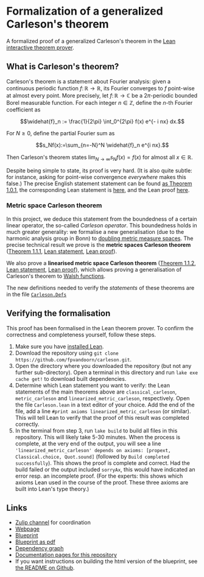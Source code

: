 # Formalization of a generalized Carleson's theorem
A formalized proof of a generalized Carleson's theorem in the [Lean interactive theorem prover](https://lean-lang.org/).

## What is Carleson's theorem?

Carleson's theorem is a statement about Fourier analysis: given a continuous periodic function $f\colon ℝ\to ℝ$, its Fourier converges to $f$ point-wise at almost every point.
More precisely, let $f\colon\mathbb{R}\to \mathbb{C}$ be a $2\pi$-periodic bounded Borel measurable function.
For each integer $n\in\mathbb{Z}$, define the $n$-th Fourier coefficient as
```math
\widehat{f}_n := \frac{1}{2\pi} \int_0^{2\pi} f(x) e^{- i nx} dx.
```
For $N\geq 0$, define the partial Fourier sum as
```math
s_Nf(x):=\sum_{n=-N}^N \widehat{f}_n e^{i nx}.
```
Then Carleson's theorem states $\lim_{N\to\infty} s_N f(x) = f(x)$ for almost all $x\in\mathbb{R}$.

Despite being simple to state, its proof is very hard. (It is also quite subtle: for instance, asking for point-wise convergence *everywhere* makes this false.)
The precise English statement statement can be found [as Theorem 1.0.1](https://florisvandoorn.com/carleson/blueprint/sect0001.html#classical-carleson),
the corresponding Lean statement is [here](https://florisvandoorn.com/carleson/docs/find/?pattern=ClassicalCarleson#doc),
and the Lean proof [here](https://florisvandoorn.com/carleson/docs/find/?pattern=classical_carleson#doc).

### Metric space Carleson theorem

In this project, we deduce this statement from the boundedness of a certain linear operator, the so-called *Carleson operator*.
This boundedness holds in much greater generality: we formalise a new generalisation (due to the harmonic analysis group in Bonn) to [doubling metric measure spaces](Carleson/Defs.lean#L40).
The precise technical result we prove is the **metric spaces Carleson theorem** ([Theorem 1.1.1](https://florisvandoorn.com/carleson/blueprint/sect0001.html#metric-space-Carleson), [Lean statement](https://florisvandoorn.com/carleson/docs/find/?pattern=MetricSpaceCarleson#doc), [Lean proof](https://florisvandoorn.com/carleson/docs/find/?pattern=metric_carleson#doc)).

We also prove a **linearised metric space Carleson theorem** ([Theorem 1.1.2](https://florisvandoorn.com/carleson/blueprint/sect0001.html#linearised-metric-Carleson), [Lean statement](https://florisvandoorn.com/carleson/docs/find/?pattern=LinearizedMetricCarleson#doc), [Lean proof](https://florisvandoorn.com/carleson/docs/find/?pattern=linearized_metric_carleson#doc)),
which allows proving a generalisation of Carleson's theorem to [Walsh functions](https://en.wikipedia.org/wiki/Walsh_function).

The new definitions needed to verify the *statements* of these theorems are in the file [`Carleson.Defs`](Carleson/Defs.lean)

## Verifying the formalisation

This proof has been formalised in the Lean theorem prover.
To confirm the correctness and completeness yourself, follow these steps.
1. Make sure you have [installed Lean](https://leanprover-community.github.io/get_started.html).
2. Download the repository using `git clone https://github.com/fpvandoorn/carleson.git`.
3. Open the directory where you downloaded the repository (but not any further sub-directory). Open a terminal in this directory and run `lake exe cache get!` to download built dependencies.
4. Determine which Lean statement you want to verify: the Lean statements of the main theorems above are `classical_carleson`, `metric_carleson` and `linearized_metric_carleson`, respectively.
Open the file `Carleson.lean` in a text editor of your choice. Add the end of the file, add a line `#print axioms linearized_metric_carleson` (or similar). This will tell Lean to verify that the proof of this result was completed correctly.
5. In the terminal from step 3, run `lake build` to build all files in this repository. This will likely take 5-30 minutes.
When the process is complete, at the very end of the output, you will see a line `'linearized_metric_carleson' depends on axioms: [propext, Classical.choice, Quot.sound]` (followed by `Build completed successfully`).
This shows the proof is complete and correct. Had the build failed or the output included `sorryAx`, this would have indicated an error resp. an incomplete proof.
(For the experts: this shows which axioms Lean used in the course of the proof. These three axioms are built into Lean's type theory.)

## Links

* [Zulip channel](https://leanprover.zulipchat.com/#narrow/stream/442935-Carleson) for coordination
* [Webpage](https://florisvandoorn.com/carleson/)
* [Blueprint](https://florisvandoorn.com/carleson/blueprint/)
* [Blueprint as pdf](https://florisvandoorn.com/carleson/blueprint.pdf)
* [Dependency graph](https://florisvandoorn.com/carleson/blueprint/dep_graph_document.html)
* [Documentation pages for this repository](https://florisvandoorn.com/carleson/docs/)
* If you want instructions on building the html version of the blueprint, see [the README on Github](https://github.com/fpvandoorn/carleson).